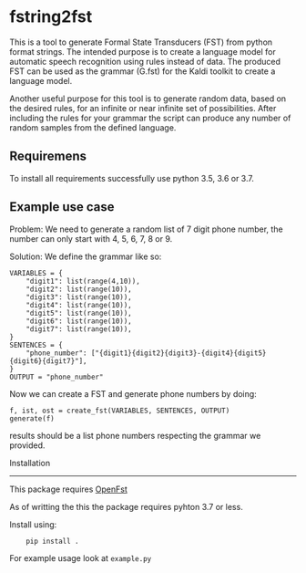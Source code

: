 fstring2fst
===

This is a tool to generate Formal State Transducers (FST) from python format strings.
The intended purpose is to create a language model for automatic speech recognition using rules instead of data.
The produced FST can be used as the grammar (G.fst) for the Kaldi toolkit to create a language model.


Another useful purpose for this tool is to generate random data, based on the desired rules, for an infinite or near infinite set of possibilities.
After including the rules for your grammar the script can produce any number of random samples from the defined language.

Requiremens
---

To install all requirements successfully use python 3.5, 3.6 or 3.7.

Example use case
---

Problem: We need to generate a random list of 7 digit phone number, the number can only start with 4, 5, 6, 7, 8 or 9.

Solution: 
We define the grammar like so:
```
VARIABLES = {
    "digit1": list(range(4,10)),
    "digit2": list(range(10)),
    "digit3": list(range(10)),
    "digit4": list(range(10)),
    "digit5": list(range(10)),
    "digit6": list(range(10)),
    "digit7": list(range(10)),
}
SENTENCES = {
    "phone_number": ["{digit1}{digit2}{digit3}-{digit4}{digit5}{digit6}{digit7}"],
}
OUTPUT = "phone_number"
```

Now we can create a FST and generate phone numbers by doing:
```
f, ist, ost = create_fst(VARIABLES, SENTENCES, OUTPUT)
generate(f)
```

results should be a list phone numbers respecting the grammar we provided.


Installation

---

This package requires [OpenFst](https://pypi.org/project/openfst-python/)

As of writting the this the package requires pyhton 3.7 or less. 

Install using: 
```
    pip install .
```

For example usage look at `example.py`
